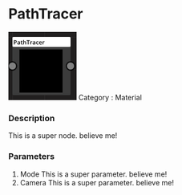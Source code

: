 # PathTracer
![node picture](./PathTracer.png)
Category : Material
### Description
This is a super node. believe me!
### Parameters
1. Mode
This is a super parameter. believe me!
1. Camera
This is a super parameter. believe me!

